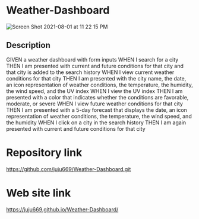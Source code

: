 # Weather-Dashboard



![Screen Shot 2021-08-01 at 11 22 15 PM](https://user-images.githubusercontent.com/58565920/127802684-ae570bf8-2cc9-4ae4-858d-996618785710.png)


## Description
GIVEN a weather dashboard with form inputs
WHEN I search for a city
THEN I am presented with current and future conditions for that city and that city is added to the search history
WHEN I view current weather conditions for that city
THEN I am presented with the city name, the date, an icon representation of weather conditions, the temperature, the humidity, the wind speed, and the UV index
WHEN I view the UV index
THEN I am presented with a color that indicates whether the conditions are favorable, moderate, or severe
WHEN I view future weather conditions for that city
THEN I am presented with a 5-day forecast that displays the date, an icon representation of weather conditions, the temperature, the wind speed, and the humidity
WHEN I click on a city in the search history
THEN I am again presented with current and future conditions for that city



# Repository link

https://github.com/juju669/Weather-Dashboard.git


# Web site link
https://juju669.github.io/Weather-Dashboard/
